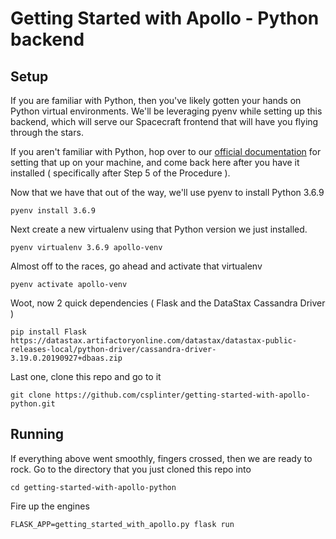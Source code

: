 # Getting Started with Apollo - Python backend

## Setup

If you are familiar with Python, then you've likely gotten your hands on Python virtual environments.
We'll be leveraging pyenv while setting up this backend, which will serve our
Spacecraft frontend that will have you flying through the stars.

If you aren't familiar with Python, hop over to our [official documentation](https://helpdocs.datastax.com/aws/dscloud/apollo/dscloudPythonDriver.html#Installingpyenv,Python,andvirtualenv)
for setting that up on your machine, and come back here after you have it installed ( specifically after Step 5 of the Procedure ).

Now that we have that out of the way, we'll use pyenv to install Python 3.6.9
```
pyenv install 3.6.9
```

Next create a new virtualenv using that Python version we just installed.

```
pyenv virtualenv 3.6.9 apollo-venv
```

Almost off to the races, go ahead and activate that virtualenv

```
pyenv activate apollo-venv
```

Woot, now 2 quick dependencies ( Flask and the DataStax Cassandra Driver )

```
pip install Flask https://datastax.artifactoryonline.com/datastax/datastax-public-releases-local/python-driver/cassandra-driver-3.19.0.20190927+dbaas.zip
```

Last one, clone this repo and go to it
```
git clone https://github.com/csplinter/getting-started-with-apollo-python.git
```

## Running

If everything above went smoothly, fingers crossed, then we are ready to rock.
Go to the directory that you just cloned this repo into
```
cd getting-started-with-apollo-python
```

Fire up the engines
```
FLASK_APP=getting_started_with_apollo.py flask run
```
